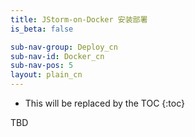 ```yaml
---
title: JStorm-on-Docker 安装部署
is_beta: false

sub-nav-group: Deploy_cn
sub-nav-id: Docker_cn
sub-nav-pos: 5
layout: plain_cn
---
```


* This will be replaced by the TOC
{:toc}

TBD
